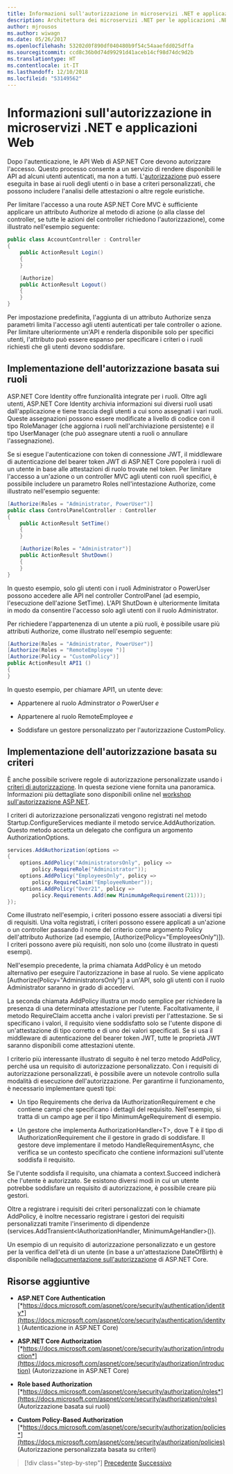 ```yaml
---
title: Informazioni sull'autorizzazione in microservizi .NET e applicazioni Web
description: Architettura dei microservizi .NET per le applicazioni .NET in contenitori | Informazioni sull'autorizzazione in microservizi .NET e applicazioni Web
author: mjrousos
ms.author: wiwagn
ms.date: 05/26/2017
ms.openlocfilehash: 53202d0f890df040480b9f54c54aaefdd025dffa
ms.sourcegitcommit: ccd8c36b0d74d99291d41aceb14cf98d74dc9d2b
ms.translationtype: HT
ms.contentlocale: it-IT
ms.lasthandoff: 12/10/2018
ms.locfileid: "53149562"
---
```

# <a name="about-authorization-in-net-microservices-and-web-applications"></a>Informazioni sull'autorizzazione in microservizi .NET e applicazioni Web

Dopo l'autenticazione, le API Web di ASP.NET Core devono autorizzare l'accesso. Questo processo consente a un servizio di rendere disponibili le API ad alcuni utenti autenticati, ma non a tutti. L'[autorizzazione](https://docs.microsoft.com/aspnet/core/security/authorization/introduction) può essere eseguita in base ai ruoli degli utenti o in base a criteri personalizzati, che possono includere l'analisi delle attestazioni o altre regole euristiche.

Per limitare l'accesso a una route ASP.NET Core MVC è sufficiente applicare un attributo Authorize al metodo di azione (o alla classe del controller, se tutte le azioni del controller richiedono l'autorizzazione), come illustrato nell'esempio seguente:

```csharp
public class AccountController : Controller
{
    public ActionResult Login()
    {
    }

    [Authorize]
    public ActionResult Logout()
    {
    }
}
```

Per impostazione predefinita, l'aggiunta di un attributo Authorize senza parametri limita l'accesso agli utenti autenticati per tale controller o azione. Per limitare ulteriormente un'API e renderla disponibile solo per specifici utenti, l'attributo può essere espanso per specificare i criteri o i ruoli richiesti che gli utenti devono soddisfare.

## <a name="implementing-role-based-authorization"></a>Implementazione dell'autorizzazione basata sui ruoli

ASP.NET Core Identity offre funzionalità integrate per i ruoli. Oltre agli utenti, ASP.NET Core Identity archivia informazioni sui diversi ruoli usati dall'applicazione e tiene traccia degli utenti a cui sono assegnati i vari ruoli. Queste assegnazioni possono essere modificate a livello di codice con il tipo RoleManager (che aggiorna i ruoli nell'archiviazione persistente) e il tipo UserManager (che può assegnare utenti a ruoli o annullare l'assegnazione).

Se si esegue l'autenticazione con token di connessione JWT, il middleware di autenticazione del bearer token JWT di ASP.NET Core popolerà i ruoli di un utente in base alle attestazioni di ruolo trovate nel token. Per limitare l'accesso a un'azione o un controller MVC agli utenti con ruoli specifici, è possibile includere un parametro Roles nell'intestazione Authorize, come illustrato nell'esempio seguente:

```csharp
[Authorize(Roles = "Administrator, PowerUser")]
public class ControlPanelController : Controller
{
    public ActionResult SetTime()
    {
    }

    [Authorize(Roles = "Administrator")]
    public ActionResult ShutDown()
    {
    }
}
```

In questo esempio, solo gli utenti con i ruoli Administrator o PowerUser possono accedere alle API nel controller ControlPanel (ad esempio, l'esecuzione dell'azione SetTime). L'API ShutDown è ulteriormente limitata in modo da consentire l'accesso solo agli utenti con il ruolo Administrator.

Per richiedere l'appartenenza di un utente a più ruoli, è possibile usare più attributi Authorize, come illustrato nell'esempio seguente:

```csharp
[Authorize(Roles = "Administrator, PowerUser")]
[Authorize(Roles = "RemoteEmployee ")]
[Authorize(Policy = "CustomPolicy")]
public ActionResult API1 ()
{
}
```

In questo esempio, per chiamare API1, un utente deve:

-   Appartenere al ruolo Adminstrator *o* PowerUser *e*

-   Appartenere al ruolo RemoteEmployee *e*

-   Soddisfare un gestore personalizzato per l'autorizzazione CustomPolicy.

## <a name="implementing-policy-based-authorization"></a>Implementazione dell'autorizzazione basata su criteri

È anche possibile scrivere regole di autorizzazione personalizzate usando i [criteri di autorizzazione](https://docs.asp.net/en/latest/security/authorization/policies.html). In questa sezione viene fornita una panoramica. Informazioni più dettagliate sono disponibili online nel [workshop sull'autorizzazione ASP.NET](https://github.com/blowdart/AspNetAuthorizationWorkshop).

I criteri di autorizzazione personalizzati vengono registrati nel metodo Startup.ConfigureServices mediante il metodo service.AddAuthorization. Questo metodo accetta un delegato che configura un argomento AuthorizationOptions.

```csharp
services.AddAuthorization(options =>
{
    options.AddPolicy("AdministratorsOnly", policy =>
        policy.RequireRole("Administrator"));
    options.AddPolicy("EmployeesOnly", policy =>
        policy.RequireClaim("EmployeeNumber"));
    options.AddPolicy("Over21", policy =>
        policy.Requirements.Add(new MinimumAgeRequirement(21)));
});
```

Come illustrato nell'esempio, i criteri possono essere associati a diversi tipi di requisiti. Una volta registrati, i criteri possono essere applicati a un'azione o un controller passando il nome del criterio come argomento Policy dell'attributo Authorize (ad esempio, \[Authorize(Policy="EmployeesOnly")\]). I criteri possono avere più requisiti, non solo uno (come illustrato in questi esempi).

Nell'esempio precedente, la prima chiamata AddPolicy è un metodo alternativo per eseguire l'autorizzazione in base al ruolo. Se viene applicato \[Authorize(Policy="AdministratorsOnly")\] a un'API, solo gli utenti con il ruolo Administrator saranno in grado di accedervi.

La seconda chiamata AddPolicy illustra un modo semplice per richiedere la presenza di una determinata attestazione per l'utente. Facoltativamente, il metodo RequireClaim accetta anche i valori previsti per l'attestazione. Se si specificano i valori, il requisito viene soddisfatto solo se l'utente dispone di un'attestazione di tipo corretto e di uno dei valori specificati. Se si usa il middleware di autenticazione del bearer token JWT, tutte le proprietà JWT saranno disponibili come attestazioni utente.

I criterio più interessante illustrato di seguito è nel terzo metodo AddPolicy, perché usa un requisito di autorizzazione personalizzato. Con i requisiti di autorizzazione personalizzati, è possibile avere un notevole controllo sulla modalità di esecuzione dell'autorizzazione. Per garantirne il funzionamento, è necessario implementare questi tipi:

-   Un tipo Requirements che deriva da IAuthorizationRequirement e che contiene campi che specificano i dettagli del requisito. Nell'esempio, si tratta di un campo age per il tipo MinimumAgeRequirement di esempio.

-   Un gestore che implementa AuthorizationHandler&lt;T&gt;, dove T è il tipo di IAuthorizationRequirement che il gestore in grado di soddisfare. Il gestore deve implementare il metodo HandleRequirementAsync, che verifica se un contesto specificato che contiene informazioni sull'utente soddisfa il requisito.

Se l'utente soddisfa il requisito, una chiamata a context.Succeed indicherà che l'utente è autorizzato. Se esistono diversi modi in cui un utente potrebbe soddisfare un requisito di autorizzazione, è possibile creare più gestori.

Oltre a registrare i requisiti dei criteri personalizzati con le chiamate AddPolicy, è inoltre necessario registrare i gestori dei requisiti personalizzati tramite l'inserimento di dipendenze (services.AddTransient&lt;IAuthorizationHandler, MinimumAgeHandler&gt;()).

Un esempio di un requisito di autorizzazione personalizzato e un gestore per la verifica dell'età di un utente (in base a un'attestazione DateOfBirth) è disponibile nella[documentazione sull'autorizzazione](https://docs.asp.net/en/latest/security/authorization/policies.html) di ASP.NET Core.

## <a name="additional-resources"></a>Risorse aggiuntive

-   **ASP.NET Core Authentication**
    [*https://docs.microsoft.com/aspnet/core/security/authentication/identity*](https://docs.microsoft.com/aspnet/core/security/authentication/identity) (Autenticazione in ASP.NET Core)

-   **ASP.NET Core Authorization**
    [*https://docs.microsoft.com/aspnet/core/security/authorization/introduction*](https://docs.microsoft.com/aspnet/core/security/authorization/introduction) (Autorizzazione in ASP.NET Core)

-   **Role based Authorization**
    [*https://docs.microsoft.com/aspnet/core/security/authorization/roles*](https://docs.microsoft.com/aspnet/core/security/authorization/roles) (Autorizzazione basata sui ruoli)

-   **Custom Policy-Based Authorization**
    [*https://docs.microsoft.com/aspnet/core/security/authorization/policies*](https://docs.microsoft.com/aspnet/core/security/authorization/policies) (Autorizzazione personalizzata basata su criteri)

>[!div class="step-by-step"]
>[Precedente](index.md)
>[Successivo](developer-app-secrets-storage.md)